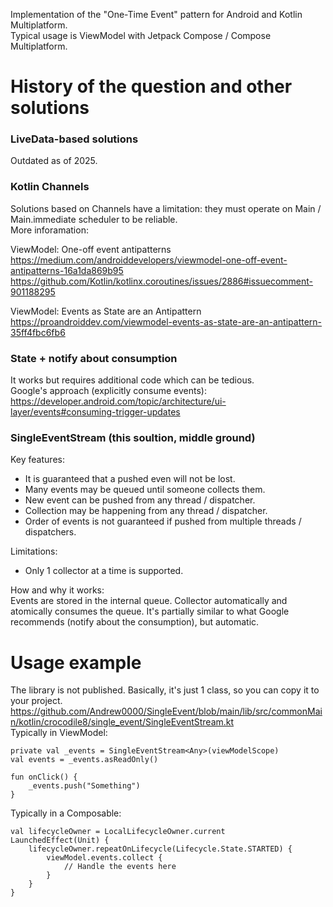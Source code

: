 Implementation of the "One-Time Event" pattern for Android and Kotlin Multiplatform.  
Typical usage is ViewModel with Jetpack Compose / Compose Multiplatform.  

# History of the question and other solutions  

### LiveData-based solutions  
Outdated as of 2025.

### Kotlin Channels   
Solutions based on Channels have a limitation: they must operate on Main / Main.immediate scheduler to be reliable.  
More inforamation:

ViewModel: One-off event antipatterns  
https://medium.com/androiddevelopers/viewmodel-one-off-event-antipatterns-16a1da869b95  
https://github.com/Kotlin/kotlinx.coroutines/issues/2886#issuecomment-901188295

ViewModel: Events as State are an Antipattern  
https://proandroiddev.com/viewmodel-events-as-state-are-an-antipattern-35ff4fbc6fb6  

### State + notify about consumption  
It works but requires additional code which can be tedious.  
Google's approach (explicitly consume events):  
https://developer.android.com/topic/architecture/ui-layer/events#consuming-trigger-updates  

### SingleEventStream (this soultion, middle ground)  
Key features:
- It is guaranteed that a pushed even will not be lost.
- Many events may be queued until someone collects them.
- New event can be pushed from any thread / dispatcher.
- Collection may be happening from any thread / dispatcher.
- Order of events is not guaranteed if pushed from multiple threads / dispatchers.

Limitations:
- Only 1 collector at a time is supported.

How and why it works:  
Events are stored in the internal queue. Collector automatically and atomically consumes the queue.
It's partially similar to what Google recommends (notify about the consumption), but automatic.

# Usage example  
The library is not published. Basically, it's just 1 class, so you can copy it to your project.  
https://github.com/Andrew0000/SingleEvent/blob/main/lib/src/commonMain/kotlin/crocodile8/single_event/SingleEventStream.kt  
Typically in ViewModel:  
```
private val _events = SingleEventStream<Any>(viewModelScope)
val events = _events.asReadOnly()

fun onClick() {
    _events.push("Something")
}
```

Typically in a Composable:  
```
val lifecycleOwner = LocalLifecycleOwner.current
LaunchedEffect(Unit) {
    lifecycleOwner.repeatOnLifecycle(Lifecycle.State.STARTED) {
        viewModel.events.collect {
            // Handle the events here
        }
    }
}
```
